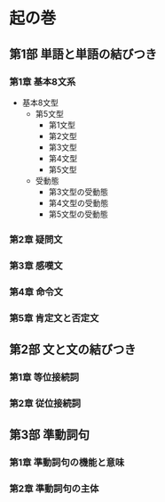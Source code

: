 # 起の巻
## 第1部 単語と単語の結びつき
### 第1章 基本8文系
- 基本8文型
  - 第5文型
    - 第1文型
    - 第2文型
    - 第3文型
    - 第4文型
    - 第5文型
  - 受動態
    - 第3文型の受動態
    - 第4文型の受動態
    - 第5文型の受動態

### 第2章 疑問文
### 第3章 感嘆文
### 第4章 命令文
### 第5章 肯定文と否定文

##  第2部 文と文の結びつき
### 第1章 等位接続詞
### 第2章 従位接続詞

## 第3部 準動詞句
### 第1章 準動詞句の機能と意味
### 第2章 準動詞句の主体
